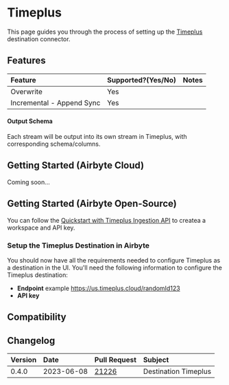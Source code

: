 # Timeplus

This page guides you through the process of setting up the [Timeplus](https://timeplus.com) destination connector.

## Features

| Feature | Supported?\(Yes/No\) | Notes |
| :--- | :--- | :--- |
| Overwrite | Yes |  |
| Incremental - Append Sync | Yes |  |


#### Output Schema

Each stream will be output into its own stream in Timeplus, with corresponding schema/columns.
## Getting Started (Airbyte Cloud)
Coming soon...

## Getting Started (Airbyte Open-Source)
You can follow the [Quickstart with Timeplus Ingestion API](https://docs.timeplus.com/quickstart-ingest-api) to createa a workspace and API key.

### Setup the Timeplus Destination in Airbyte

You should now have all the requirements needed to configure Timeplus as a destination in the UI. You'll need the following information to configure the Timeplus destination:

* **Endpoint** example https://us.timeplus.cloud/randomId123
* **API key**

## Compatibility


## Changelog

| Version | Date       | Pull Request                                             | Subject                                         |
|:--------|:-----------|:---------------------------------------------------------|:------------------------------------------------|
| 0.4.0   | 2023-06-08 | [21226](https://github.com/airbytehq/airbyte/pull/21226) | Destination Timeplus                            |


